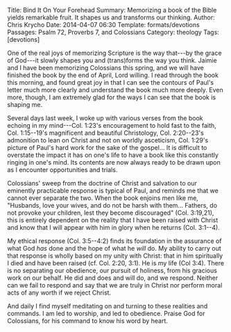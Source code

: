 Title: Bind It On Your Forehead
Summary: Memorizing a book of the Bible yields remarkable fruit. It shapes us and transforms our thinking.
Author: Chris Krycho
Date: 2014-04-07 06:30
Template: formats/devotions
Passages: Psalm 72, Proverbs 7, and Colossians
Category: theology
Tags: [devotions]

One of the real joys of memorizing Scripture is the way that---by the grace of
God---it slowly shapes you and (trans)forms the way you think. Jaimie and I have
been memorizing Colossians this spring, and we will have finished the book by
the end of April, Lord willing. I read through the book this morning, and found
great joy in that I can see the contours of Paul's letter much more clearly and
understand the book much more deeply. Even more, though, I am extremely glad for
the ways I can see that the book is shaping me.

Several days last week, I woke up with various verses from the book echoing in
my mind---Col. 1:23's encouragement to hold fast to the faith, Col. 1:15--19's
magnificent and beautiful Christology, Col. 2:20--23's admonition to lean on
Christ and not on worldly asceticism, Col. 1:29's picture of Paul's hard work
for the sake of the gospel... It is difficult to overstate the impact it has on
one's life to have a book like this constantly ringing in one's mind. Its
contents are now always ready to be drawn upon as I encounter opportunities and
trials.

Colossians' sweep from the doctrine of Christ and salvation to our eminently
practicable response is typical of Paul, and reminds me that we cannot ever
separate the two. When the book enjoins men like me, "Husbands, love your wives,
and do not be harsh with them... Fathers, do not provoke your children, lest
they become discouraged" (Col. 3:19,21), this is entirely dependent on the
reality that I have been raised with Christ and know that I will appear with him
in glory when he returns (Col. 3:1--4).

My ethical response (Col. 3:5--4:2) finds its foundation in the assurance of
what God *has* done and the hope of what he *will* do. My ability to carry out
that response is wholly based on my unity with Christ: that in him spiritually I
died and have been raised (cf. Col. 2:20, 3:1). He is my life (Col 3:4). There
is no separating our obedience, our pursuit of holiness, from his gracious work
on our behalf. He did and does and will do, and we respond. Neither can we fail
to respond and say that we are truly in Christ nor perform moral acts of any
worth if we reject Christ.

And daily I find myself meditating on and turning to these realities and
commands. I am led to worship, and led to obedience. Praise God for Colossians,
for his command to know his word by heart.